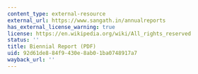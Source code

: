 ```yaml
---
content_type: external-resource
external_url: https://www.sangath.in/annualreports
has_external_license_warning: true
license: https://en.wikipedia.org/wiki/All_rights_reserved
status: ''
title: Biennial Report (PDF)
uid: 92d61de8-84f9-430e-8ab0-1ba0748917a7
wayback_url: ''
---
```

